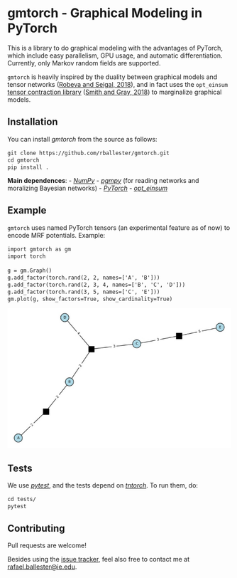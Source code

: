 # gmtorch - Graphical Modeling in PyTorch

This is a library to do graphical modeling with the advantages of PyTorch, which include easy parallelism, GPU usage, and automatic differentiation. Currently, only Markov random fields are supported. 

`gmtorch` is heavily inspired by the duality between graphical models and tensor networks ([Robeva and Seigal, 2018](https://academic.oup.com/imaiai/article/8/2/273/5041985)), and in fact uses the `opt_einsum` [tensor contraction library](https://optimized-einsum.readthedocs.io/en/stable/) ([Smith and Gray, 2018](https://joss.theoj.org/papers/10.21105/joss.00753)) to marginalize graphical models.

## Installation

You can install *gmtorch* from the source as follows:

```
git clone https://github.com/rballester/gmtorch.git
cd gmtorch
pip install .
```

**Main dependences**:
    - [*NumPy*](https://numpy.org/)
    - [*pgmpy*](https://github.com/pgmpy/pgmpy) (for reading networks and moralizing Bayesian networks)
    - [*PyTorch*](https://pytorch.org/)
    - [*opt_einsum*](https://github.com/dgasmith/opt_einsum)

## Example

`gmtorch` uses named PyTorch tensors (an experimental feature as of now) to encode MRF potentials. Example:

```
import gmtorch as gm
import torch

g = gm.Graph()
g.add_factor(torch.rand(2, 2, names=['A', 'B']))
g.add_factor(torch.rand(2, 3, 4, names=['B', 'C', 'D']))
g.add_factor(torch.rand(3, 5, names=['C', 'E']))
gm.plot(g, show_factors=True, show_cardinality=True)
```

<p align="center"><img src="https://github.com/rballester/gmtorch/blob/main/images/plot_example.jpg" width="600" title="Example graph"></p>

## Tests

We use [*pytest*](https://docs.pytest.org/en/latest/), and the tests depend on [*tntorch*](https://github.com/rballester/tntorch). To run them, do:

```
cd tests/
pytest
```

## Contributing

Pull requests are welcome!

Besides using the [issue tracker](https://github.com/rballester/gmtorch/issues), feel also free to contact me at <rafael.ballester@ie.edu>.
